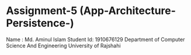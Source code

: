 # Assignment-5  (App-Architecture-Persistence-)
<p> Name : Md. Aminul Islam
    Student Id: 1910676129 
Department of Computer Science And Engineering 
University of Rajshahi</p>
